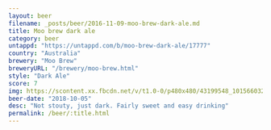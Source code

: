 ```yaml
---
layout: beer
filename: _posts/beer/2016-11-09-moo-brew-dark-ale.md
title: Moo brew dark ale
category: beer
untappd: "https://untappd.com/b/moo-brew-dark-ale/17777"
country: "Australia"
brewery: "Moo Brew"
breweryURL: "/brewery/moo-brew.html"
style: "Dark Ale"
score: 7
img: https://scontent.xx.fbcdn.net/v/t1.0-0/p480x480/43199548_10156603261158745_2909537041039491072_n.jpg?_nc_cat=110&_nc_ht=scontent.xx&oh=78e7140983651cdbdfffd06deb3c0a8d&oe=5CD21B7D
beer-date: "2018-10-05"
desc: "Not stouty, just dark. Fairly sweet and easy drinking"
permalink: /beer/:title.html
---
```

